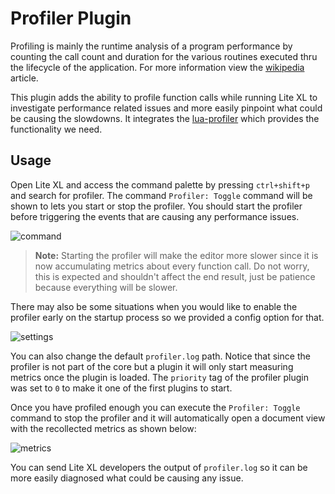 # Profiler Plugin

Profiling is mainly the runtime analysis of a program performance by counting
the call count and duration for the various routines executed thru the lifecycle
of the application. For more information view the [wikipedia] article.

This plugin adds the ability to profile function calls while running Lite XL
to investigate performance related issues and more easily pinpoint what could
be causing the slowdowns. It integrates the [lua-profiler] which provides
the functionality we need.

## Usage

Open Lite XL and access the command palette by pressing `ctrl+shift+p` and
search for profiler. The command `Profiler: Toggle` command will be shown to
lets you start or stop the profiler. You should start the profiler before
triggering the events that are causing any performance issues.

![command](https://user-images.githubusercontent.com/1702572/202113672-6ba593d9-03be-4462-9e82-e3339cf2722f.png)

> **Note:** Starting the profiler will make the editor more slower since it is
> now accumulating metrics about every function call. Do not worry, this is
> expected and shouldn't affect the end result, just be patience because
> everything will be slower.

There may also be some situations when you would like to enable the profiler
early on the startup process so we provided a config option for that.

![settings](https://user-images.githubusercontent.com/1702572/202113713-7e932b4f-3283-42e6-af92-a1aa9ad09bde.png)

You can also change the default `profiler.log` path. Notice that since the
profiler is not part of the core but a plugin it will only start measuring
metrics once the plugin is loaded. The `priority` tag of the profiler plugin
was set to `0` to make it one of the first plugins to start.

Once you have profiled enough you can execute the `Profiler: Toggle` command
to stop the profiler and it will automatically open a document view with the
recollected metrics as shown below:

![metrics](https://user-images.githubusercontent.com/1702572/202113736-ef8d550c-130e-4372-b66c-694ee5f4c5c0.png)

You can send Lite XL developers the output of `profiler.log` so it can be
more easily diagnosed what could be causing any issue.

[wikipedia]: https://en.wikipedia.org/wiki/Profiling_(computer_programming)
[lua-profiler]: https://github.com/charlesmallah/lua-profiler

